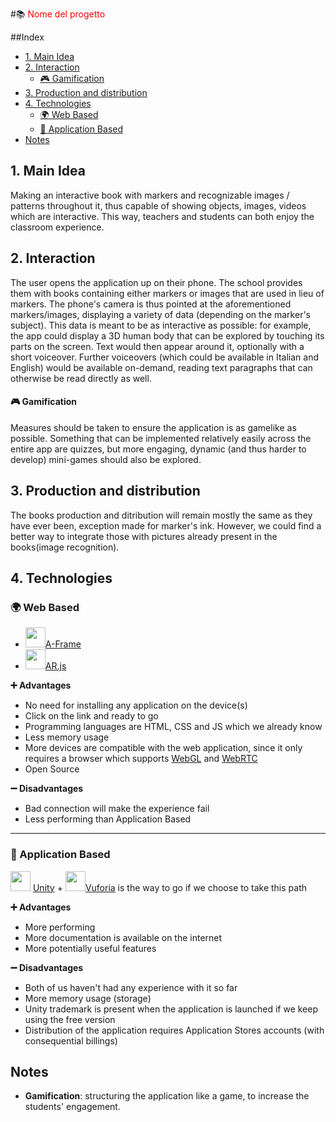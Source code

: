 #📚 <span style="color: red;">Nome del progetto</span>

##Index
- [1. Main Idea](#1-main-idea)
- [2. Interaction](#2-interaction)
    - [🎮 Gamification](#-gamification)
- [3. Production and distribution](#3-production-and-distribution)
- [4. Technologies](#4-technologies)
  - [🌍 Web Based](#-web-based)
  - [📱 Application Based](#-application-based)
- [Notes](#notes)

## 1. Main Idea
Making an interactive book with markers and recognizable images / patterns throughout it, thus capable of showing objects, images, videos which are interactive. This way, teachers and students can both enjoy the classroom experience.

## 2. Interaction
The user opens the application up on their phone. The school provides them with books containing either markers or images that are used in lieu of markers. The phone's camera is thus pointed at the aforementioned markers/images, displaying a variety of data (depending on the marker's subject). This data is meant to be as interactive as possible: for example, the app could display a 3D human body that can be explored by touching its parts on the screen. Text would then appear around it, optionally with a short voiceover.  Further voiceovers (which could be available in Italian and English) would be available on-demand, reading text paragraphs that can otherwise be read directly as well. 

#### 🎮 Gamification
Measures should be taken to ensure the application is as gamelike as possible. Something that can be implemented relatively easily across the entire app are quizzes, but more engaging, dynamic (and thus harder to develop) mini-games should also be explored.
## 3. Production and distribution
The books production and ditribution will remain mostly the same as they have ever been, exception made for marker's ink. However, we could find a better way to integrate those with pictures already present in the books(image recognition).

## 4. Technologies
### 🌍 Web Based
- <img src="http://inspiredtoeducate.net/inspiredtoeducate/wp-content/uploads/2017/11/aframe-logo.png" style="width:2rem; height: 2rem;" />[A-Frame](https://aframe.io/)
- <img src="https://cdn-images-1.medium.com/max/1200/1*i-CB8-C86IIisODhjt5jzw.png" style="width:2rem; height: 2rem;" />[AR.js](https://ar-js-org.github.io/AR.js-Docs/)

**➕ Advantages**
- No need for installing any application on the device(s)
- Click on the link and ready to go
- Programming languages are HTML, CSS and JS which we already know
- Less memory usage
- More devices are compatible with the web application, since it only requires a browser which supports [WebGL](https://get.webgl.org/) and [WebRTC](https://webrtc.org/)
- Open Source

**➖ Disadvantages**
- Bad connection will make the experience fail
- Less performing than Application Based

---
### 📱 Application Based
<img src="https://external-content.duckduckgo.com/iu/?u=http%3A%2F%2F2.bp.blogspot.com%2F_ZRhheVA2mqQ%2FS7Jbf1MKSmI%2FAAAAAAAAABA%2FVMDM5KRfr7E%2Fs1600%2FunityLogo.png&f=1&nofb=1" style="width:2rem; height: 2rem;" /> [Unity](https://unity.com/) + <img src="https://external-content.duckduckgo.com/iu/?u=https%3A%2F%2Fskywell.software%2Fwp-content%2Fuploads%2F2019%2F05%2Fvuforia-logo.png&f=1&nofb=1" style="width:2rem; height: 2rem;" />[Vuforia](https://developer.vuforia.com/) is the way to go if we choose to take this path

**➕ Advantages**
- More performing
- More documentation is available on the internet
- More potentially useful features

**➖ Disadvantages**
- Both of us haven't had any experience with it so far
- More memory usage (storage)
- Unity trademark is present when the application is launched if we keep using the free version
- Distribution of the application requires Application Stores accounts (with consequential billings)

## Notes
- **Gamification**: structuring the application like a game, to increase the students' engagement.
